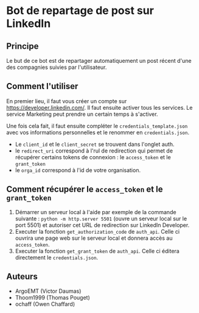 # Bot de repartage de post sur LinkedIn

## Principe

Le but de ce bot est de repartager automatiquement un post récent d'une des compagnies suivies par l'utilisateur. 

## Comment l'utiliser 

En premier lieu, il faut vous créer un compte sur https://developer.linkedin.com/. Il faut ensuite activer tous les services. Le service Marketing peut prendre un certain temps à s'activer. 


Une fois cela fait, il faut ensuite compléter le `credentials_template.json` avec vos informations personnelles et le renommer en `credentials.json`. 
- Le `client_id` et le `client_secret` se trouvent dans l'onglet auth.
- le `redirect_uri` correspond à l'rul de redirection qui permet de récupérer certains tokens de connexion : le `access_token` et le `grant_token`
- le `orga_id` correspond à l'id de votre organisation. 

## Comment récupérer le `access_token` et le `grant_token`
1. Démarrer un serveur local à l'aide par exemple de la commande suivante : `python -m http.server 5501` (ouvre un serveur local sur le port 5501) et autoriser cet URL de redirection sur LinkedIn Developer.
2. Executer la fonction `get_authorization_code` de `auth_api`. Celle ci ouvrira une page web sur le serveur local et donnera accès au `access_token`.
3. Executer la fonction `get_grant_token` de `auth_api`. Celle ci éditera directement le `credentials.json`.

## Auteurs
- ArgoEMT (Victor Daumas)
- Thoom1999 (Thomas Pouget)
- ochaff (Owen Chaffard)
